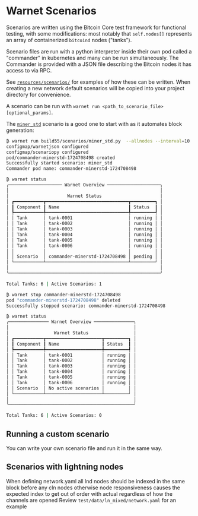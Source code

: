 # Warnet Scenarios

Scenarios are written using the Bitcoin Core test framework for functional testing,
with some modifications: most notably that `self.nodes[]` represents an array of
containerized `bitcoind` nodes ("tanks").

Scenario files are run with a python interpreter inside their own pod called a "commander"
in kubernetes and many can be run simultaneously. The Commander is provided with
a JSON file describing the Bitcoin nodes it has access to via RPC.

See [`resources/scenarios/`](../resources/scenarios/) for examples of how these can be written.
When creating a new network default scenarios will be copied into your project directory for convenience.

A scenario can be run with `warnet run <path_to_scenario_file> [optional_params]`.

The [`miner_std`](../resources/scenarios/miner_std.py) scenario is a good one to start with as it automates block generation:

```bash
₿ warnet run build55/scenarios/miner_std.py  --allnodes --interval=10
configmap/warnetjson configured
configmap/scenariopy configured
pod/commander-minerstd-1724708498 created
Successfully started scenario: miner_std
Commander pod name: commander-minerstd-1724708498

₿ warnet status
╭──────────────────── Warnet Overview ────────────────────╮
│                                                         │
│                      Warnet Status                      │
│ ┏━━━━━━━━━━━┳━━━━━━━━━━━━━━━━━━━━━━━━━━━━━━━┳━━━━━━━━━┓ │
│ ┃ Component ┃ Name                          ┃ Status  ┃ │
│ ┡━━━━━━━━━━━╇━━━━━━━━━━━━━━━━━━━━━━━━━━━━━━━╇━━━━━━━━━┩ │
│ │ Tank      │ tank-0001                     │ running │ │
│ │ Tank      │ tank-0002                     │ running │ │
│ │ Tank      │ tank-0003                     │ running │ │
│ │ Tank      │ tank-0004                     │ running │ │
│ │ Tank      │ tank-0005                     │ running │ │
│ │ Tank      │ tank-0006                     │ running │ │
│ │           │                               │         │ │
│ │ Scenario  │ commander-minerstd-1724708498 │ pending │ │
│ └───────────┴───────────────────────────────┴─────────┘ │
│                                                         │
╰─────────────────────────────────────────────────────────╯

Total Tanks: 6 | Active Scenarios: 1

₿ warnet stop commander-minerstd-1724708498
pod "commander-minerstd-1724708498" deleted
Successfully stopped scenario: commander-minerstd-1724708498

₿ warnet status
╭─────────────── Warnet Overview ───────────────╮
│                                               │
│                 Warnet Status                 │
│ ┏━━━━━━━━━━━┳━━━━━━━━━━━━━━━━━━━━━┳━━━━━━━━━┓ │
│ ┃ Component ┃ Name                ┃ Status  ┃ │
│ ┡━━━━━━━━━━━╇━━━━━━━━━━━━━━━━━━━━━╇━━━━━━━━━┩ │
│ │ Tank      │ tank-0001           │ running │ │
│ │ Tank      │ tank-0002           │ running │ │
│ │ Tank      │ tank-0003           │ running │ │
│ │ Tank      │ tank-0004           │ running │ │
│ │ Tank      │ tank-0005           │ running │ │
│ │ Tank      │ tank-0006           │ running │ │
│ │ Scenario  │ No active scenarios │         │ │
│ └───────────┴─────────────────────┴─────────┘ │
│                                               │
╰───────────────────────────────────────────────╯

Total Tanks: 6 | Active Scenarios: 0
```

## Running a custom scenario

You can write your own scenario file and run it in the same way.

## Scenarios with lightning nodes

When defining network.yaml all lnd nodes should be indexed in the same block before any cln nodes otherwise node responsiveness causes the expected index to get out of order with actual regardless of how the channels are opened
Review `test/data/ln_mixed/network.yaml` for an example

